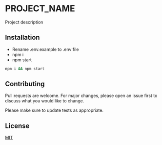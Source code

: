 # PROJECT_NAME
Project description

## Installation

- Rename .env.example to .env file
- npm i
- npm start

```bash
npm i && npm start
```

## Contributing
Pull requests are welcome. For major changes, please open an issue first to discuss what you would like to change.

Please make sure to update tests as appropriate.

## License
[MIT](https://choosealicense.com/licenses/mit/)
